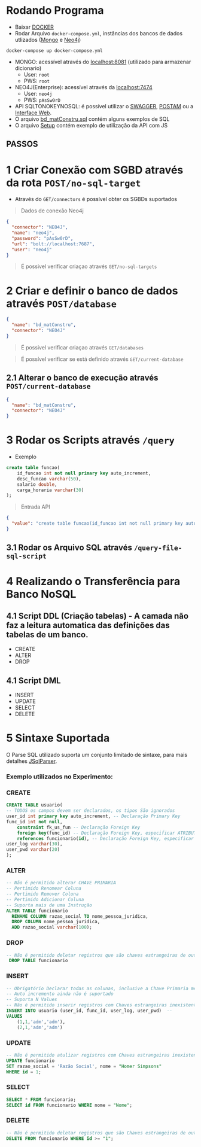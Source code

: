 # Rodando Programa

- Baixar [DOCKER](https://www.docker.com/)
- Rodar Arquivo ```docker-compose.yml```, instâncias dos bancos de dados utlizados ([Mongo](https://www.mongodb.com/) e [Neo4j](https://neo4j.com/))
```
docker-compose up docker-compose.yml
```
- MONGO: acessível através do [localhost:8081](http://localhost:8081) (utilizado para armazenar dicionario)
  - User: ``root``
  - PWS: ``root``
- NEO4J(Enterprise): acessível através da [localhost:7474](http://localhost:7474)
    - User: ``neo4j``
    - PWS: ``pAsSw0rD``
- API SQLTONOKEYNOSQL: é possível utilizar o [SWAGGER](http://localhost:8080/swagger), [POSTAM](https://www.postman.com/) ou a [Interface Web](http://localhost:8080/).
- O arquivo [bd_matConstru.sql](.\Scripts\bd_matConstru.sql) contém alguns exemplos de SQL 
- O arquivo [Setup](.\Scripts\setup.js) contém exemplo de utilização da API com JS

## PASSOS

# 1 Criar Conexão com SGBD através da rota ```POST/no-sql-target```
- Através do ```GET/connectors``` é possível obter os SGBDs suportados
> Dados de conexão Neo4j
```JSON
{
  "connector": "NEO4J",
  "name": "neo4j",
  "password": "pAsSw0rD",
  "url": "bolt://localhost:7687",
  "user": "neo4j"
}
```
> É possivel verificar criaçao através ```GET/no-sql-targets```

# 2 Criar e definir o banco de dados através ```POST/database```
```JSON
{
  "name": "bd_matConstru",
  "connector": "NEO4J"
}
```
> É possivel verificar criaçao através ```GET/databases```
 
> É possível verificar se está definido através ```GET/current-database```

## 2.1 Alterar o banco de execução através ```POST/current-database```
```JSON
{
  "name": "bd_matConstru",
  "connector": "NEO4J"
}
```

# 3 Rodar os Scripts através ```/query```
* Exemplo
```SQL
create table funcao(
    id_funcao int not null primary key auto_increment,
    desc_funcao varchar(50),
    salario double,
    carga_horaria varchar(30)
);
```
> Entrada API
```JSON
{
  "value": "create table funcao(id_funcao int not null primary key auto_increment,desc_funcao varchar(50),salario double,carga_horaria varchar(30));"
}
```
## 3.1 Rodar os Arquivo SQL através ```/query-file-sql-script```

# 4 Realizando o Transferência para Banco NoSQL
## 4.1 Script DDL (Criação tabelas) - A camada não faz a leitura automatica das definições das tabelas de um banco.
 - CREATE
 - ALTER
 - DROP
## 4.1 Script DML
- INSERT
- UPDATE
- SELECT
- DELETE

# 5 Sintaxe Suportada
O Parse SQL utilizado suporta um conjunto limitado de sintaxe, para mais detalhes [JSqlParser](https://github.com/JSQLParser/JSqlParser).
### Exemplo utilizados no Experimento:
### CREATE
```SQL
CREATE TABLE usuario(
-- TODOS os campos devem ser declarados, os tipos São ignorados
user_id int primary key auto_increment, -- Declaração Primary Key
func_id int not null,
    constraint fk_us_fun -- Declaração Foreign Key
    foreign key(func_id) -- Declaração Foreign Key, especificar ATRIBUTO
    references funcionario(id), -- Declaração Foreign Key, especificar TABELE E ATRIBUTO
user_log varchar(30),
user_pwd varchar(20)
);
```
### ALTER
```SQL
-- Não é permitido alterar CHAVE PRIMARIA
-- Pertimido Renomear Coluna
-- Pertimido Remover Coluna
-- Pertimido Adicionar Coluna
-- Suporta mais de uma Instrução
ALTER TABLE funcionario
  RENAME COLUMN razao_social TO nome_pessoa_juridica,
  DROP COLUMN nome_pessoa_juridica,
  ADD razao_social varchar(100);
```
### DROP
```SQL
-- Não é permitido deletar registros que são chaves estrangeiras de outros registros
 DROP TABLE funcionario
```

### INSERT
```SQL
-- Obrigatório Declarar todas as colunas, inclusive a Chave Primaria mesmo Sendo Id
-- Auto incremento ainda não é suportado
-- Suporta N Values
-- Não é permitido inserir registros com Chaves estrangeiras inexistentes.
INSERT INTO usuario (user_id, func_id, user_log, user_pwd)  -- 
VALUES 
    (1,1,'adm','adm'), 
    (2,1,'adm','adm')
```

### UPDATE
```SQL
-- Não é permitido atulizar registros com Chaves estrangeiras inexistentes.
UPDATE funcionario
SET razao_social = 'Razão Social', nome = "Homer Simpsons"
WHERE id = 1;
```

### SELECT
```SQL
SELECT * FROM funcionario;
SELECT id FROM funcionario WHERE nome = "Nome";
```

### DELETE
```SQL
-- Não é permitido deletar registros que são Chaves estrangeiras de outros registros.
DELETE FROM funcionario WHERE id >= "1";
```



















